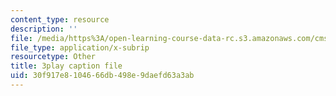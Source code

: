 ```yaml
---
content_type: resource
description: ''
file: /media/https%3A/open-learning-course-data-rc.s3.amazonaws.com/cms-608-game-design-fall-2010/30f917e8104666db498e9daefd63a3ab_68566.srt
file_type: application/x-subrip
resourcetype: Other
title: 3play caption file
uid: 30f917e8-1046-66db-498e-9daefd63a3ab
---
```

